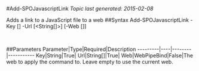 #Add-SPOJavascriptLink
*Topic last generated: 2015-02-08*

Adds a link to a JavaScript file to a web
##Syntax
    Add-SPOJavascriptLink -Key [<String>] -Url [<String[]>] [-Web [<WebPipeBind>]]

&nbsp;

##Parameters
Parameter|Type|Required|Description
---------|----|--------|-----------
Key|String|True|
Url|String[]|True|
Web|WebPipeBind|False|The web to apply the command to. Leave empty to use the current web.
